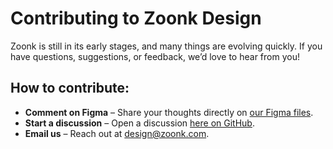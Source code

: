 # Contributing to Zoonk Design

Zoonk is still in its early stages, and many things are evolving quickly. If you have questions, suggestions, or feedback, we’d love to hear from you!

## How to contribute:

- **Comment on Figma** – Share your thoughts directly on [our Figma files](https://figma.com/@zoonk).
- **Start a discussion** – Open a discussion [here on GitHub](https://github.com/zoonk/design/discussions/new/choose).
- **Email us** – Reach out at design@zoonk.com.

